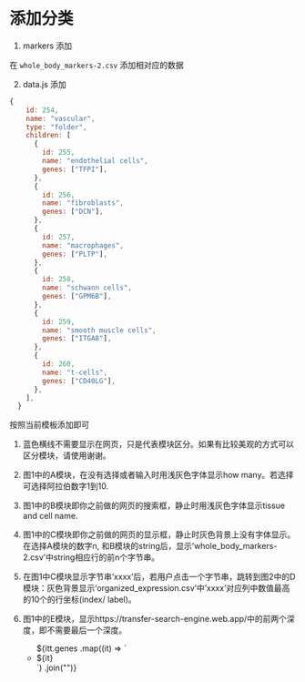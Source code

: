 # 添加分类

1. markers 添加

在 `whole_body_markers-2.csv` 添加相对应的数据

2. data.js 添加

```js
{
    id: 254,
    name: "vascular",
    type: "folder",
    children: [
      {
        id: 255,
        name: "endothelial cells",
        genes: ["TFPI"],
      },
      {
        id: 256,
        name: "fibroblasts",
        genes: ["DCN"],
      },
      {
        id: 257,
        name: "macrophages",
        genes: ["PLTP"],
      },
      {
        id: 258,
        name: "schwann cells",
        genes: ["GPM6B"],
      },
      {
        id: 259,
        name: "smooth muscle cells",
        genes: ["ITGA8"],
      },
      {
        id: 260,
        name: "t-cells",
        genes: ["CD40LG"],
      },
    ],
  }
```

按照当前模板添加即可



1. 蓝色横线不需要显示在网页，只是代表模块区分。如果有比较美观的方式可以区分模块，请使用谢谢。
2. 图1中的A模块，在没有选择或者输入时用浅灰色字体显示how many。若选择可选择阿拉伯数字1到10.
3. 图1中的B模块即你之前做的网页的搜索框，静止时用浅灰色字体显示tissue and cell name.
4. 图1中的C模块即你之前做的网页的显示框，静止时灰色背景上没有字体显示。在选择A模块的数字n, 和B模块的string后，显示’whole_body_markers-2.csv’中string相应行的前n个字节串。
5. 在图1中C模块显示字节串’xxxx’后，若用户点击一个字节串，跳转到图2中的D模块：灰色背景显示‘organized_expression.csv’中’xxxx’对应列中数值最高的10个的行坐标(index/ label)。
6. 图1中的E模块，显示https://transfer-search-engine.web.app/中的前两个深度，即不需要最后一个深度。


      <ul class="nested-list">
                  ${itt.genes
                    .map((it) => `<li class="gene-item">${it}</li>`)
                    .join("")}
              </ul>